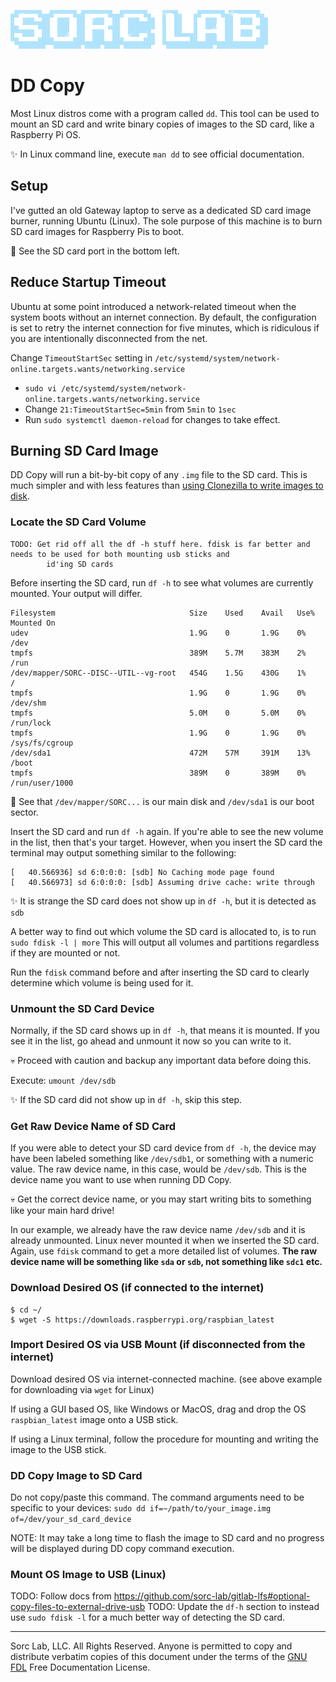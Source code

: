 [![Sorc Lab](/SorcLabLogo_White.png)](https://sorclab.com/)

# DD Copy
Most Linux distros come with a program called `dd`. This tool can be used to mount an SD card and write binary copies of
images to the SD card, like a Raspberry Pi OS.

:sparkles: In Linux command line, execute `man dd` to see official documentation.

## Setup
I've gutted an old Gateway laptop to serve as a dedicated SD card image burner, running Ubuntu (Linux). The sole purpose
of this machine is to burn SD card images for Raspberry Pis to boot.

:crystal_ball: See the SD card port in the bottom left.


## Reduce Startup Timeout
Ubuntu at some point introduced a network-related timeout when the system boots without an internet connection. By
default, the configuration is set to retry the internet connection for five minutes, which is ridiculous if you are
intentionally disconnected from the net.

Change `TimeoutStartSec` setting in `/etc/systemd/system/network-online.targets.wants/networking.service`

- `sudo vi /etc/systemd/system/network-online.targets.wants/networking.service`
- Change `21:TimeoutStartSec=5min` from `5min` to `1sec`
- Run `sudo systemctl daemon-reload` for changes to take effect.


## Burning SD Card Image
DD Copy will run a bit-by-bit copy of any `.img` file to the SD card. This is much simpler and with less
features than [using Clonezilla to write images to disk](https://sorc-lab.github.io/blog/dd-copy.html).


### Locate the SD Card Volume
```
TODO: Get rid off all the df -h stuff here. fdisk is far better and needs to be used for both mounting usb sticks and
        id'ing SD cards
```

Before inserting the SD card, run `df -h` to see what volumes are currently mounted. Your output will differ.
```
Filesystem                              Size    Used    Avail   Use%    Mounted On
udev                                    1.9G    0       1.9G    0%      /dev
tmpfs                                   389M    5.7M    383M    2%      /run
/dev/mapper/SORC--DISC--UTIL--vg-root   454G    1.5G    430G    1%      /
tmpfs                                   1.9G    0       1.9G    0%      /dev/shm
tmpfs                                   5.0M    0       5.0M    0%      /run/lock
tmpfs                                   1.9G    0       1.9G    0%      /sys/fs/cgroup
/dev/sda1                               472M    57M     391M    13%     /boot
tmpfs                                   389M    0       389M    0%      /run/user/1000
```
:crystal_ball: See that `/dev/mapper/SORC...` is our main disk and `/dev/sda1` is our boot sector.

Insert the SD card and run `df -h` again. If you're able to see the new volume in the list, then that's your target.
However, when you insert the SD card the terminal may output something similar to the following:
```
[   40.566936] sd 6:0:0:0: [sdb] No Caching mode page found
[   40.566973] sd 6:0:0:0: [sdb] Assuming drive cache: write through
```
:sparkles: It is strange the SD card does not show up in `df -h`, but it is detected as `sdb`

A better way to find out which volume the SD card is allocated to, is to run `sudo fdisk -l | more`
This will output all volumes and partitions regardless if they are mounted or not.

Run the `fdisk` command before and after inserting the SD card to clearly determine which volume is being used for it.


### Unmount the SD Card Device
Normally, if the SD card shows up in `df -h`, that means it is mounted. If you see it in the list, go ahead and unmount
it now so you can write to it.

:skull: Proceed with caution and backup any important data before doing this.

Execute: `umount /dev/sdb`

:sparkles: If the SD card did not show up in `df -h`, skip this step.


### Get Raw Device Name of SD Card
If you were able to detect your SD card device from `df -h`, the device may have been labeled something like
`/dev/sdb1`, or something with a numeric value. The raw device name, in this case, would be `/dev/sdb`. This is the
device name you want to use when running DD Copy.

:skull: Get the correct device name, or you may start writing bits to something like your main hard drive!

In our example, we already have the raw device name `/dev/sdb` and it is already unmounted. Linux never mounted it when
we inserted the SD card. Again, use `fdisk` command to get a more detailed list of volumes. **The raw device name will
be something like `sda` or `sdb`, not something like `sdc1` etc.**


### Download Desired OS (if connected to the internet)
```
$ cd ~/
$ wget -S https://downloads.raspberrypi.org/raspbian_latest
```

### Import Desired OS via USB Mount (if disconnected from the internet)
Download desired OS via internet-connected machine. (see above example for downloading via `wget` for Linux)

If using a GUI based OS, like Windows or MacOS, drag and drop the OS `raspbian_latest` image onto a USB stick.

If using a Linux terminal, follow the procedure for mounting and writing the image to the USB stick.

### DD Copy Image to SD Card
Do not copy/paste this command. The command arguments need to be specific to your devices:
`sudo dd if=~/path/to/your_image.img of=/dev/your_sd_card_device`

NOTE: It may take a long time to flash the image to SD card and no progress will be displayed during DD copy command execution.


### Mount OS Image to USB (Linux)
TODO: Follow docs from https://github.com/sorc-lab/gitlab-lfs#optional-copy-files-to-external-drive-usb
TODO: Update the `df-h` section to instead use `sudo fdisk -l` for a much better way of detecting the SD card.







---
Sorc Lab, LLC. All Rights Reserved. Anyone is permitted to copy and distribute verbatim copies of this document under
the terms of the [GNU FDL](http://www.gnu.org/licenses/fdl.html) Free Documentation License.
